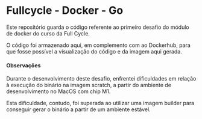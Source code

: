 # Fullcycle - Docker - Go 

Este repositório guarda o código referente ao primeiro desafio do módulo de docker do curso da Full Cycle.

O código foi armazenado aqui, em complemento com ao Dockerhub, para que fosse possível a visualização do código e da imagem aqui gerada.

#### Observações
Durante o desenvolvimento deste desafio, enfrentei dificuldades em relação à execução do binário na imagem scratch, a partir do ambiente de desenvolvimento no MacOS com chip M1.

Esta dificuldade, contudo, foi superada ao utilizar uma imagem builder para conseguir gerar o binário a partir de um ambiente estável.